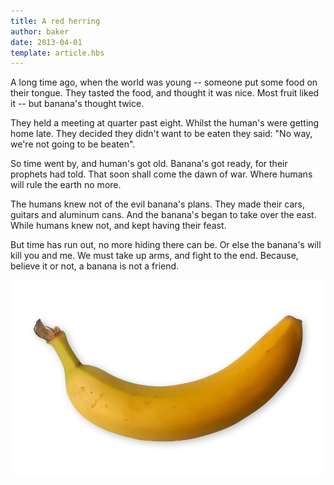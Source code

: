 ```yaml
---
title: A red herring
author: baker
date: 2013-04-01
template: article.hbs
---
```


A long time ago, when the world was young -- someone put some food on their tongue.
They tasted the food, and thought it was nice. Most fruit liked it -- but banana's thought twice.

<span class="more"></span>

They held a meeting at quarter past eight.
Whilst the human's were getting home late.
They decided they didn't want to be eaten they said:
"No way, we're not going to be beaten".

So time went by, and human's got old.
Banana's got ready, for their prophets had told.
That soon shall come the dawn of war.
Where humans will rule the earth no more.

The humans knew not of the evil banana's plans.
They made their cars, guitars and aluminum cans.
And the banana's began to take over the east.
While humans knew not, and kept having their feast.

But time has run out, no more hiding there can be.
Or else the banana's will kill you and me.
We must take up arms, and fight to the end.
Because, believe it or not, a banana is not a friend.

![a banana](banana.png)
